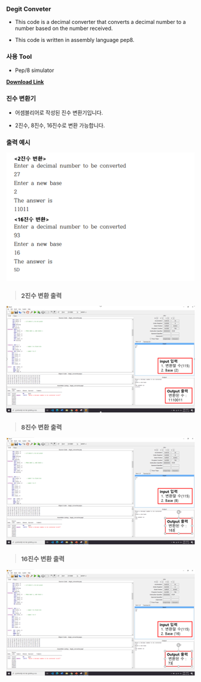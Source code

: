 ### Degit Conveter

 - This code is a decimal converter that converts a decimal number to a number based on the number received.

 - This code is written in assembly language pep8.
 
### 사용 Tool
 
 - Pep/8 simulator
 
 **[Download Link](http://computersystemsbook.com/4th-edition/pep8/)**
 
### 진수 변환기

 - 어셈블리어로 작성된 진수 변환기입니다.
 
 - 2진수, 8진수, 16진수로 변환 가능합니다.
 
### 출력 예시

![output example](https://github.com/Byung-moon/assembly/blob/master/images/ouput_example.PNG)

> ### 2진수 변환 출력

![base2](https://github.com/Byung-moon/assembly/blob/master/images/2%EC%A7%84%EC%88%98%EB%B3%80%ED%99%98%EC%B6%9C%EB%A0%A5.PNG)

> ### 8진수 변환 출력

![base8](https://github.com/Byung-moon/assembly/blob/master/images/8%EC%A7%84%EC%88%98%EB%B3%80%ED%99%98%EC%B6%9C%EB%A0%A5.PNG)

> ### 16진수 변환 출력

![base16](https://github.com/Byung-moon/assembly/blob/master/images/16%EC%A7%84%EC%88%98%EB%B3%80%ED%99%98%EC%B6%9C%EB%A0%A5.PNG)
